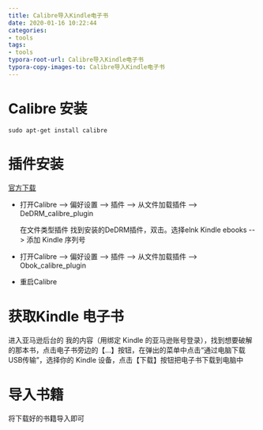 ```yaml
---
title: Calibre导入Kindle电子书
date: 2020-01-16 10:22:44
categories:
- tools
tags:
- tools
typora-root-url: Calibre导入Kindle电子书
typora-copy-images-to: Calibre导入Kindle电子书
---
```


# Calibre 安装

```shell
sudo apt-get install calibre
```

# 插件安装

[官方下载](https://github.com/apprenticeharper/DeDRM_tools/releases)

- 打开Calibre --> 偏好设置 --> 插件 --> 从文件加载插件 --> DeDRM_calibre_plugin

  在文件类型插件  找到安装的DeDRM插件，双击。选择elnk Kindle ebooks --> 添加 Kindle 序列号

- 打开Calibre --> 偏好设置 --> 插件 --> 从文件加载插件 --> Obok_calibre_plugin

- 重启Calibre

# 获取Kindle 电子书

进入亚马逊后台的 我的内容（用绑定 Kindle 的亚马逊账号登录），找到想要破解的那本书，点击电子书旁边的【…】按钮，在弹出的菜单中点击“通过电脑下载USB传输”，选择你的 Kindle 设备，点击【下载】按钮把电子书下载到电脑中

# 导入书籍

将下载好的书籍导入即可